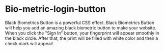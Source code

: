 # Bio-metric-login-button
Black Biometrics Button is a powerful CSS effect. Black Biometrics Button will help you add an amazing black biometric button to make your website. When you click the "Sign In" button, your fingerprint will appear smoothly in the black circle. After that, the print will be filled with white color and then a check mark will appear!
